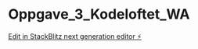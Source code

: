 # Oppgave_3_Kodeloftet_WA

[Edit in StackBlitz next generation editor ⚡️](https://stackblitz.com/~/github.com/WalleSP/Oppgave_3_Kodeloftet_WA)